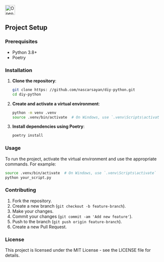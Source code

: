 <a href="https://idx.google.com/new?template=https%3A%2F%2Fgithub.com%2Fnascarsayan%2Fdiy-python">
  <picture>
    <source
      media="(prefers-color-scheme: dark)"
      srcset="https://cdn.idx.dev/btn/open_dark_32.svg">
    <source
      media="(prefers-color-scheme: light)"
      srcset="https://cdn.idx.dev/btn/open_light_32.svg">
    <img
      height="32"
      alt="Open in IDX"
      src="https://cdn.idx.dev/btn/open_purple_32.svg">
  </picture>
</a>

## Project Setup

### Prerequisites

- Python 3.8+
- Poetry

### Installation

1. **Clone the repository**:
   ```sh
   git clone https: //github.com/nascarsayan/diy-python.git
   cd diy-python
   ```

2. **Create and activate a virtual environment**:
   ```sh
   python -m venv .venv
   source .venv/bin/activate  # On Windows, use `.venv\Scripts\activate`
   ```

3. **Install dependencies using Poetry**:
   ```sh
   poetry install
   ```

### Usage

To run the project, activate the virtual environment and use the appropriate commands. For example:
```sh
source .venv/bin/activate  # On Windows, use `.venv\Scripts\activate`
python your_script.py
```

### Contributing

1. Fork the repository.
2. Create a new branch (`git checkout -b feature-branch`).
3. Make your changes.
4. Commit your changes (`git commit -am 'Add new feature'`).
5. Push to the branch (`git push origin feature-branch`).
6. Create a new Pull Request.

### License

This project is licensed under the MIT License - see the LICENSE file for details.
